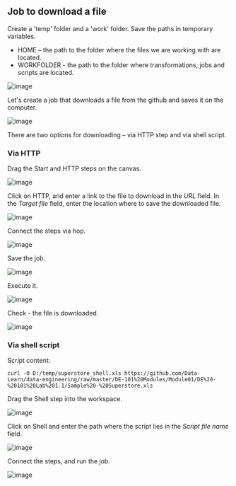 ## Job to download a file

Create a 'temp' folder and a 'work' folder.
Save the paths in temporary variables.
* HOME – the path to the folder where the files we are working with are located.
* WORKFOLDER - the path to the folder where transformations, jobs and scripts are located.

![image](https://user-images.githubusercontent.com/61746700/166154055-fa400919-50d6-4346-8333-c498502bfad5.png)

Let's create a job that downloads a file from the github and saves it on the computer.

![image](https://user-images.githubusercontent.com/61746700/166154064-28d9bf57-229f-4a9d-bc12-7cf1812981d6.png)

There are two options for downloading – via HTTP step and via shell script.

### Via HTTP

Drag the Start and HTTP steps on the canvas.

![image](https://user-images.githubusercontent.com/61746700/166154097-d4b85ee9-d373-4231-bace-052c0d08dfd6.png)

Click on HTTP, and enter a link to the file to download in the *URL* field. In the *Target file* field, enter the location where to save the downloaded file.

![image](https://user-images.githubusercontent.com/61746700/166154182-bd2abdb2-63ec-47ef-bee2-759b8aa2218b.png)

Connect the steps via hop.

![image](https://user-images.githubusercontent.com/61746700/166154192-a039a9ba-70b9-4c59-b66f-a169916d17c2.png)
 
Save the job.

![image](https://user-images.githubusercontent.com/61746700/166154199-eadb8375-99e0-46c2-84e9-573bbcb84473.png)

Execute it.

![image](https://user-images.githubusercontent.com/61746700/166154207-68f15643-4ee8-41a5-95a9-8f7423074f03.png)

Check - the file is downloaded.

![image](https://user-images.githubusercontent.com/61746700/166154211-92c8e857-dff2-4a75-8b91-4a4326814bff.png)

### Via shell script

Script content:
```
curl -O D:/temp/superstore_shell.xls https://github.com/Data-Learn/data-engineering/raw/master/DE-101%20Modules/Module01/DE%20-%20101%20Lab%201.1/Sample%20-%20Superstore.xls
```
Drag the Shell step into the workspace.
 
![image](https://user-images.githubusercontent.com/61746700/166154228-cb013c4a-f24b-4524-a2ab-9849f85c0794.png)

Click on Shell and enter the path where the script lies in the *Script file name* field.

![image](https://user-images.githubusercontent.com/61746700/166154240-100f5d15-cd22-4c69-9f48-8412cd18d3c1.png)

Connect the steps, and run the job.

![image](https://user-images.githubusercontent.com/61746700/166154250-663300c6-135b-4dfc-9126-b5f7e83aa33d.png)
